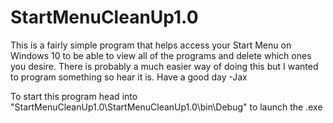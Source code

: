 # StartMenuCleanUp1.0

This is a fairly simple program that helps access your Start Menu on Windows 10 to be able to view all of the programs and delete which ones you desire. There is probably a much easier way of doing this but I wanted to program something so hear it is. Have a good day -Jax

To start this program head into "StartMenuCleanUp1.0\StartMenuCleanUp1.0\bin\Debug" to launch the .exe
